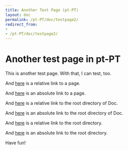 ```yaml
---
title: Another Test Page (pt-PT)
layout: doc
permalink: /pt-PT/doc/testpage2/
redirect_from:
- 
- /pt-PT/doc/testpage2/
---
```


Another test page in pt-PT
==========================

This is another test page.
With that, I can test, too.

And [here][aaa] is a relative link to a page.

And [here][bbb] is an absolute link to a page.

And [here][ccc] is a relative link to the root directory of Doc.

And [here][ddd] is an absolute link to the root directory of Doc.

And [here][eee] is a relative link to the root directory.

And [here][fff] is an absolute link to the root directory.

Have fun!

[aaa]: ../testpage1/
[bbb]: /pt-PT/doc/testpage1/
[ccc]: ../
[ddd]: /pt-PT/doc/
[eee]: ../../
[fff]: /pt-PT/
